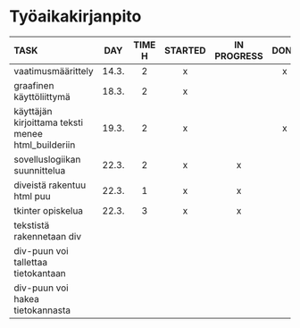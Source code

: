 # Työaikakirjanpito

| TASK               | DAY   | TIME H | STARTED  | IN PROGRESS | DONE |
| :----------------- | :---: | :----: | :------: | :---------: | :---:|
| vaatimusmäärittely | 14.3. | 2      | x        |             | x    |
| graafinen käyttöliittymä | 18.3. | 2 | x |  | |
| käyttäjän kirjoittama teksti menee html_builderiin | 19.3. | 2 | x |  |x |
| sovelluslogiikan suunnittelua | 22.3. | 2      | x        | x            |     |
| diveistä rakentuu html puu | 22.3. | 1      | x        | x            |     |
| tkinter opiskelua | 22.3. | 3      | x        | x            |     |
| tekstistä rakennetaan div | |  |  |  | |
| div-puun voi tallettaa tietokantaan | |  |  |  | |
| div-puun voi hakea tietokannasta | |  |  |  | |
